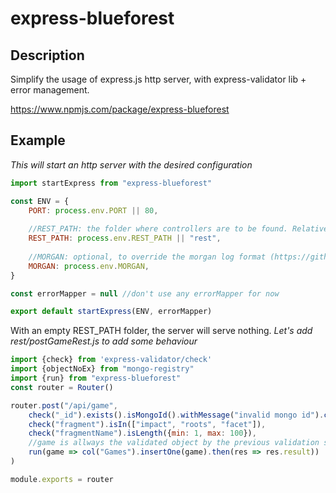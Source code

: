 # express-blueforest

## Description
Simplify the usage of express.js http server, with express-validator lib + error management.

https://www.npmjs.com/package/express-blueforest

## Example

*This will start an http server with the desired configuration*
```javascript
import startExpress from "express-blueforest"

const ENV = {
    PORT: process.env.PORT || 80,
    
    //REST_PATH: the folder where controllers are to be found. Relative to app root.
    REST_PATH: process.env.REST_PATH || "rest",
    
    //MORGAN: optional, to override the morgan log format (https://github.com/expressjs/morgan)
    MORGAN: process.env.MORGAN,
}

const errorMapper = null //don't use any errorMapper for now

export default startExpress(ENV, errorMapper)
```

With an empty REST_PATH folder, the server will serve nothing.
*Let's add rest/postGameRest.js to add some behaviour*

```javascript
import {check} from 'express-validator/check'
import {objectNoEx} from "mongo-registry"
import {run} from "express-blueforest"
const router = Router()

router.post("/api/game",
    check("_id").exists().isMongoId().withMessage("invalid mongo id").customSanitizer(objectNoEx),
    check("fragment").isIn(["impact", "roots", "facet"]),
    check("fragmentName").isLength({min: 1, max: 100}),
    //game is allways the validated object by the previous validation steps.
    run(game => col("Games").insertOne(game).then(res => res.result))
)

module.exports = router
```
